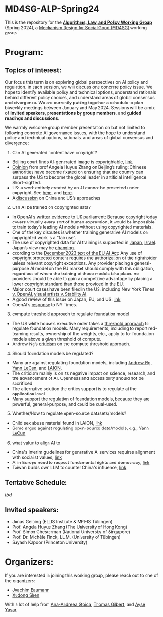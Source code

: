 # MD4SG-ALP-Spring24
This is the repository for the [**Algorithms, Law, and Policy Working Group**](https://www.md4sg.com/workinggroups/lawpolicy) (Spring 2024), a [Mechanism Design for Social Good (MD4SG)](https://www.md4sg.com/index.html) working group.

# Program:

## Topics of interest:
Our focus this term is on exploring global perspectives on AI policy and regulation. In each session, we will discuss one concrete policy issue. We hope to identify available policy and technical options, understand rationals behind different policy choices, and understand areas of global consensus and divergence. We are currently putting together a schedule to plan biweekly meetings between January and May 2024. Sessions will be a mix of **invited speakers**, **presentations by group members**, and **guided readings and discussions**.

We warmly welcome group member presentation on but not limited to following concrete AI governance issues, with the hope to understand policy and technical options, rationals, and areas of global consensus and divergence:
1. Can AI generated content have copyright?
  - Beijing court finds AI-generated image is copyrightable, [link](https://www.lexology.com/library/detail.aspx?g=320bf8d7-fa98-4e43-9237-0487e5cfc88d#:~:text=In%20a%20decision%20issued%5B1,may%20have%20far%2Dreaching%20implications).
  - [Opinion](https://www.project-syndicate.org/commentary/risks-of-beijing-internet-court-ruling-allowing-copyright-of-ai-generated-content-by-angela-huyue-zhang-2023-12?barrier=accesspaylog) from prof Angela Huyue Zhang on Beijing’s ruling: Chinese authorities have become fixated on ensuring that the country can surpass the US to become the global leader in artificial intelligence. Short-sighted.
  - US: a work entirely created by an AI cannot be protected under copyright. See [here](https://www.august-debouzy.com/en/blog/1997-first-ruling-by-a-us-court-for-ai-generated-content-and-copyright-protection), and [here](https://www.spiceworks.com/tech/artificial-intelligence/news/us-copyright-law-ai-generated-content/).
  - A [discussion](https://www.ddg.fr/actualite/copyright-protection-for-generative-aigenerated-content-would-american-and-chinese-approaches-be-contradictory) on China and US’s approaches
2. Can AI be trained on copyrighted data?
  - In OpenAI's [written evidence](https://committees.parliament.uk/writtenevidence/126981/pdf/) to UK parliament: Because copyright today covers virtually every sort of human expression, it would be impossible to train today’s leading AI models without using copyrighted materials.
  - One of the key disputes is whether training generative AI models on copyrighted work is a “fair use”.
  - The use of copyrighted data for AI training is supported in [Japan](https://twitter.com/hardmaru/status/1664146242262425606?s=20), [Israel](https://twitter.com/hardmaru/status/1664149095836188672?s=20). Japan’s view may be [changing](https://asia.nikkei.com/Business/Technology/Japan-panel-pushes-to-shield-copyrighted-work-from-AI-training).
  - ccording to the [December 2023 text of the EU AI Act](https://www.openfuture.eu/wp-content/uploads/2023/12/231206GPAI_Compromise_proposalv4.pdf): Any use of copyright protected content requires the authorization of the rightholder unless relevant copyright exceptions. Any provider placing a general-purpose AI model on the EU market should comply with this obligation, regardless of where the training of these models take place. no providers should be able to gain a competitive advantage by placing a lower copyright standard than those provided in the EU.
  - Major court cases have been filed in the US, including [New York Times v. OpenAI](https://nytco-assets.nytimes.com/2023/12/NYT_Complaint_Dec2023.pdf), [visual artists v. Stability AI](https://www.reuters.com/legal/transactional/lawsuits-accuse-ai-content-creators-misusing-copyrighted-work-2023-01-17/).
  - A good review of this issue on Japan, EU, and US: [link](https://www.mintz.com/insights-center/viewpoints/54731/2024-01-10-unfair-use-copyrighted-works-ai-training-data-ai)
  - OpenAI’s [response](https://openai.com/blog/openai-and-journalism) to NY Times.
3. compute threshold approach to regulate foundation model
  - The US white house’s executive order takes a [threshold approach](https://hai.stanford.edu/news/decoding-white-house-ai-executive-orders-achievements) to regulate foundation models. Many requirements, including to report red-teaming results, ownership of the weights, etc., apply to for foundation models above a given threshold of compute.
  - Andrew Ng’s [criticism](https://twitter.com/AndrewYNg/status/1719474906138607650?s=20) on the compute threshold approach.
4. Should foundation models be regulated?
  - Many are against regulating foundation models, including [Andrew Ng](https://twitter.com/AndrewYNg/status/1719474906138607650?s=20), [Yann LeCun](https://twitter.com/ylecun/status/1734674441806782830?s=20), and [LAION](https://twitter.com/JJitsev/status/1731794689647399191?s=20).
  - The criticism mainly is on its negative impact on science, research, and the advancement of AI. Openness and accessibility should not be sacrificed
  - The alternative solution the critics support is to regulate at the application level
  - Many [support](https://ainowinstitute.org/publication/gpai-is-high-risk-should-not-be-excluded-from-eu-ai-act) the regulation of foundation models, because they are powerful, general-purpose, and could be dual-used.
5. Whether/How to regulate open-source datasets/models?
  - Child sex abuse material found in LAION, [link](https://www.404media.co/laion-datasets-removed-stanford-csam-child-abuse/)
  - Some argue against regulating open-source data/models, e.g., [Yann LeCun](https://twitter.com/ylecun/status/1733481002234679685?lang=en)
6. what value to align AI to
  - China's interim guidelines for generative AI services requires alignment with socialist values, [link](https://dig.watch/updates/chinas-interim-guidelines-for-generative-ai-services)
  - AI in Europe need to respect fundamental rights and democracy, [link](https://www.europarl.europa.eu/news/en/press-room/20231206IPR15699/artificial-intelligence-act-deal-on-comprehensive-rules-for-trustworthy-ai)
  - Taiwan builds own LLM to counter China's influence, [link](https://www.bloomberg.com/news/articles/2024-01-25/taiwan-builds-own-ai-language-model-to-counter-china-s-influence?utm_source=website&utm_medium=share&utm_campaign=twitter)


## Tentative Schedule:
_tbd_

## Invited speakers:
- Jonas Geiping (ELLIS Institute & MPI-IS Tübingen)
- Prof. Angela Huyue Zhang (The University of Hong Kong)
- Prof. Simon Chesterman (National University of Singapore)
- Prof. Dr. Michèle Finck, LL.M. (University of Tübingen)
- Sayash Kapoor (Princeton University)

# Organizers:
If you are interested in joining this working group, please reach out to one of the organizers:
- [Joachim Baumann](https://www.ifi.uzh.ch/en/scg/people/Baumann.html)
- [Xudong Shen](https://xudongolivershen.github.io/)

With a lot of help from [Ana-Andreea Stoica](http://www.columbia.edu/~as5001/), [Thomas Gilbert](https://www.thomaskrendlgilbert.com/), and [Ayse Yasar](https://www.lse.ac.uk/law/people/academic-staff/ayse-gizem-yasar).
